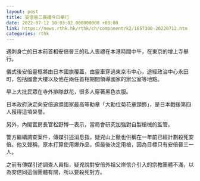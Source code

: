 ```yaml
---
layout: post
title: 安倍晉三喪禮今日舉行
date: 2022-07-12 10:03:02.000000000 +08:00
link: https://news.rthk.hk/rthk/ch/component/k2/1657300-20220712.htm
categories: rthk
---
```


遇刺身亡的日本前首相安倍晉三的私人喪禮在本港時間中午，在東京的增上寺舉行。

儀式後安倍靈柩將由日本國旗覆蓋，由靈車穿過東京市中心，途經政治中心永田町，包括國會大樓以及他在兩任首相期間領導國家的辦公室等地點。

早上大批民眾在寺外排隊獻花，很多人穿著黑色衣服。

日本政府決定向安倍追頒國家最高等勳章「大勳位菊花章頸飾」，是日本戰後第四人獲得這項榮譽。

另外，內閣官房長官松野博一表示，當局會研究加強對自製槍械的監管。

警方繼續調查案件，傳媒引述消息指，疑兇山上徹也供稱在一年前已經計劃殺死安倍。他又聲稱，原本打算使用爆炸品，但最後決定用槍，因為目標只有安倍晉三一人。

之前有傳媒引述調查人員指，疑兇說對安倍外祖父岸信介引入的宗教團體不滿，以為安倍同這個團體有關，所以要殺死對方。
